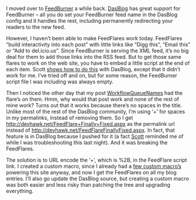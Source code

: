 I moved over to [FeedBurner](http://www.feedburner.com/) a while back.
[DasBlog](http://dasblog.info/) has great support for FeedBurner – all
you do set your FeedBurner feed name in the DasBlog config and it
handles the rest, including permanently redirecting your readers to the
new feed.

However, I haven’t been able to make FeedFlares work today. FeedFlares
“build interactivity into each post” with little links like “Digg this”,
“Email this” or “Add to del.icio.us”. Since FeedBurner is serving the
XML feed, it’s no big deal for them to add those links into the RSS
feed. But to get those same flares to work on the web site, you have to
embed a little script at the end of each item. Scott [shows how to do
this](http://www.hanselman.com/blog/AddingFeedBurnerFeedFlareToDasBlog.aspx)
with DasBlog, except that it didn’t work for me. I’ve tried off and on,
but for some reason, the FeedBurner script file I was including was
always empty.

Then I noticed the other day that my post
[WorkflowQueueNames](http://devhawk.net/2006/10/17/WorkflowQueueNames.aspx "WorkflowQueueNames") had
the flare’s on them. Hmm, why would that post work and none of the rest
of mine work? Turns out that it works because there’s no spaces in the
title. Unlike most of the rest of the DasBlog community, I’m using ‘+’
for spaces in my permalinks, instead of removing them. So I get
<http://devhawk.net/FeedFlare+Finally+Fixed.aspx> as the permalink url
instead of <http://devhawk.net/FeedFlareFinallyFixed.aspx>. In fact,
that feature is in DasBlog because I pushed for it (a fact
[Scott](http://www.computerzen.com) reminded me of while I was
troubleshooting this last night). And it was breaking the FeedFlares.

The solution is to URL encode the ‘+’, which is %2B, in the FeedFlare
script link. I created a custom macro, since I already had a [few custom
macro’s](http://devhawk.net/2006/02/11/New+Devhawk+Design.aspx) powering
this site anyway, and now I get the FeedFlares on all my blog entries.
I’ll also go update the DasBlog source, but creating a custom macro was
both easier and less risky than patching the tree and upgrading
everything.

